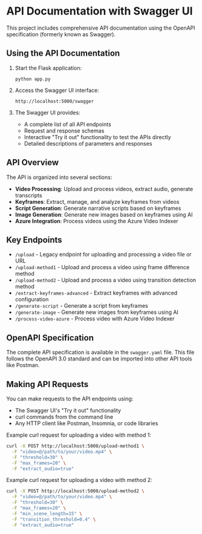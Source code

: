 # API Documentation with Swagger UI

This project includes comprehensive API documentation using the OpenAPI specification (formerly known as Swagger).

## Using the API Documentation

1. Start the Flask application:

   ```
   python app.py
   ```

2. Access the Swagger UI interface:

   ```
   http://localhost:5000/swagger
   ```

3. The Swagger UI provides:
   - A complete list of all API endpoints
   - Request and response schemas
   - Interactive "Try it out" functionality to test the APIs directly
   - Detailed descriptions of parameters and responses

## API Overview

The API is organized into several sections:

- **Video Processing**: Upload and process videos, extract audio, generate transcripts
- **Keyframes**: Extract, manage, and analyze keyframes from videos
- **Script Generation**: Generate narrative scripts based on keyframes
- **Image Generation**: Generate new images based on keyframes using AI
- **Azure Integration**: Process videos using the Azure Video Indexer

## Key Endpoints

- `/upload` - Legacy endpoint for uploading and processing a video file or URL
- `/upload-method1` - Upload and process a video using frame difference method
- `/upload-method2` - Upload and process a video using transition detection method
- `/extract-keyframes-advanced` - Extract keyframes with advanced configuration
- `/generate-script` - Generate a script from keyframes
- `/generate-image` - Generate new images from keyframes using AI
- `/process-video-azure` - Process video with Azure Video Indexer

## OpenAPI Specification

The complete API specification is available in the `swagger.yaml` file. This file follows the OpenAPI 3.0 standard and can be imported into other API tools like Postman.

## Making API Requests

You can make requests to the API endpoints using:

- The Swagger UI's "Try it out" functionality
- curl commands from the command line
- Any HTTP client like Postman, Insomnia, or code libraries

Example curl request for uploading a video with method 1:

```bash
curl -X POST http://localhost:5000/upload-method1 \
  -F "video=@/path/to/your/video.mp4" \
  -F "threshold=30" \
  -F "max_frames=20" \
  -F "extract_audio=true"
```

Example curl request for uploading a video with method 2:

```bash
curl -X POST http://localhost:5000/upload-method2 \
  -F "video=@/path/to/your/video.mp4" \
  -F "threshold=30" \
  -F "max_frames=20" \
  -F "min_scene_length=15" \
  -F "transition_threshold=0.4" \
  -F "extract_audio=true"
```
